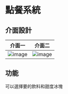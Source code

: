 # 點餐系統

## 介面設計
|介面一|介面二|
|--|--|
|![image](https://github.com/user-attachments/assets/72943643-d51b-4286-9f13-b4bd278b4ace)|![image](https://github.com/user-attachments/assets/5fe8c08b-1c39-4305-b3e5-deda962f4b30)|


## 功能
可以選擇要的飲料和甜度冰塊
